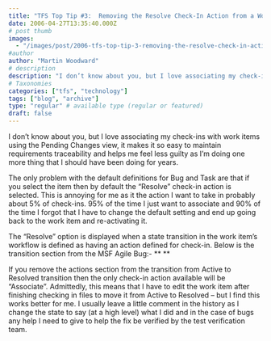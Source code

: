 ```yaml
---
title: "TFS Top Tip #3:  Removing the Resolve Check-In Action from a Work Item"
date: 2006-04-27T13:35:40.000Z
# post thumb
images:
  - "/images/post/2006-tfs-top-tip-3-removing-the-resolve-check-in-action-from-a-work-item.jpg"
#author
author: "Martin Woodward"
# description
description: "I don’t know about you, but I love associating my check-ins with work items using the Pending Changes view, it makes it so easy to maintain."
# Taxonomies
categories: ["tfs", "technology"]
tags: ["blog", "archive"]
type: "regular" # available type (regular or featured)
draft: false
---
```

I don’t know about you, but I love associating my check-ins with work items using the Pending Changes view, it makes it so easy to maintain requirements traceability and helps me feel less guilty as I’m doing one more thing that I should have been doing for years.  

The only problem with the default definitions for Bug and Task are that if you select the item then by default the “Resolve” check-in action is selected.  This is annoying for me as it the action I want to take in probably about 5% of check-ins.  95% of the time I just want to associate and 90% of the time I forgot that I have to change the default setting and end up going back to the work item and re-activating it.

The “Resolve” option is displayed when a state transition in the work item’s workflow is defined as having an action defined for check-in.  Below is the transition section from the MSF Agile Bug:-
<TRANSITION from="Active" to="Resolved"> 
  <REASONS> 
    <DEFAULTREASON value="Fixed" /> 
    <REASON value="Deferred" /> 
    <REASON value="Duplicate" /> 
    <REASON value="As Designed" /> 
    <REASON value="Unable to Reproduce" /> 
    <REASON value="Obsolete" /> 
  </REASONS> 
  <FIELDS> 
    <FIELD refname="System.AssignedTo"> 
      <COPY from="field" field="System.CreatedBy" /> 
    </FIELD> 
    <FIELD refname="Microsoft.VSTS.Common.ActivatedDate"> 
      <READONLY /> 
    </FIELD> 
    <FIELD refname="Microsoft.VSTS.Common.ActivatedBy"> 
      <READONLY /> 
    </FIELD> 
    <FIELD refname="Microsoft.VSTS.Common.ResolvedBy"> 
      <COPY from="currentuser" /> 
      <VALIDUSER /> 
      <REQUIRED /> 
    </FIELD> 
    <FIELD refname="Microsoft.VSTS.Common.ResolvedDate"> 
      <SERVERDEFAULT from="clock" /> 
    </FIELD> 
  </FIELDS> 
**  <ACTIONS> 
    <ACTION value="Microsoft.VSTS.Actions.Checkin" /> 
  </ACTIONS>** 
</TRANSITION>

If you remove the actions section from the transition from Active to Resolved transition then the only check-in action available will be “Associate”.  Admittedly, this means that I have to edit the work item after finishing checking in files to move it from Active to Resolved – but I find this works better for me.  I usually leave a little comment in the history as I change the state to say (at a high level) what I did and in the case of bugs any help I need to give to help the fix be verified by the test verification team.